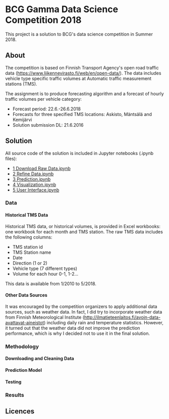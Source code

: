 # BCG Gamma Data Science Competition 2018
This project is a solution to BCG's data science competition in Summer 2018.

## About
The competition is based on Finnish Transport Agency's open road traffic data
(https://www.liikennevirasto.fi/web/en/open-data/). The data includes vehicle type specific traffic volumes 
at Automatic traffic measurement stations (TMS).

The assignment is to produce forecasting algorithm and a forecast of hourly
traffic volumes per vehicle category:
- Forecast period: 22.6.-26.6.2018
- Forecasts for three specified TMS locations: Askisto, Mäntsälä and Kemijärvi
- Solution submission DL: 21.6.2016

## Solution
All source code of the solution is included in Jupyter notebooks (.ipynb files):
- [1 Download Raw Data.ipynb](https://github.com/KovaVeikko/bcg-gamma/blob/master/1%20Download%20Raw%20Data.ipynb)
- [2 Refine Data.ipynb](https://github.com/KovaVeikko/bcg-gamma/blob/master/2%20Refine%20Data.ipynb)
- [3 Prediction.ipynb](https://github.com/KovaVeikko/bcg-gamma/blob/master/3%20Prediction.ipynb)
- [4 Visualization.ipynb](https://github.com/KovaVeikko/bcg-gamma/blob/master/4%20Visualization.ipynb)
- [5 User Interface.ipynb](https://github.com/KovaVeikko/bcg-gamma/blob/master/5%20User%20Interface.ipynb)

### Data
#### Historical TMS Data
Historical TMS data, or historical volumes, is provided in Excel workbooks: 
one workbook for each month and TMS station. The raw TMS data includes the following columns: 
- TMS station id 
- TMS Station name
- Date
- Direction (1 or 2)
- Vehicle type (7 different types)
- Volume for each hour 0-1, 1-2...

This data is available from 1/2010 to 5/2018.

#### Other Data Sources
It was encouraged by the competition organizers to apply additional data sources,
such as weather data. In fact, I did try to incorporate weather data from Finnish Meteorological 
Institute (http://ilmatieteenlaitos.fi/avoin-data-avattavat-aineistot) including 
daily rain and temperature statistics. However, it turned out that the weather data did
not improve the prediction performance, which is why I decided not to use it in the final solution.

### Methodology
#### Downloading and Cleaning Data

#### Prediction Model

#### Testing

### Results

## Licences

